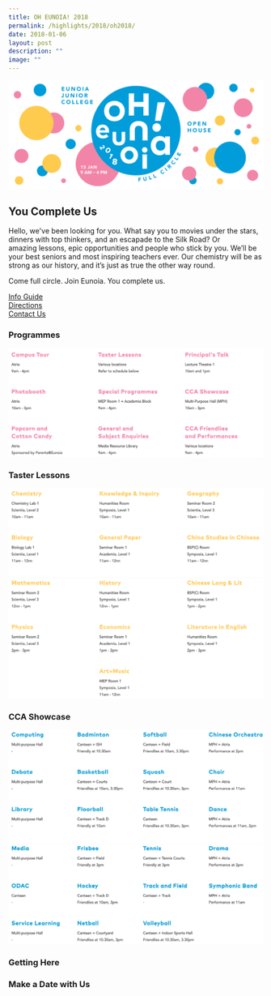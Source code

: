 ```yaml
---
title: OH EUNOIA! 2018
permalink: /highlights/2018/oh2018/
date: 2018-01-06
layout: post
description: ""
image: ""
---
```

![](/images/OH2018_Banner.png)

## You Complete Us

Hello, we've been looking for you. What say you to movies under the stars, dinners with top thinkers, and an escapade to the Silk Road? Or amazing lessons, epic opportunities and people who stick by you. We’ll be your best seniors and most inspiring teachers ever. Our chemistry will be as strong as our history, and it’s just as true the other way round.

Come full circle. Join Eunoia. You complete us.

[Info Guide](/files/OH-Eunoia-Info-Guide.pdf)   
[Directions](#Directions)  
[Contact Us](/about/contact-us/)

### Programmes

![](/images/18-oh-1.png)


### Taster Lessons

![](/images/18-oh-2.png)
![](/images/18-oh-3.png)


### CCA Showcase

![](/images/18-oh-4.png)
![](/images/18-oh-5.png)


### Getting Here


### Make a Date with Us


